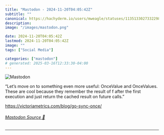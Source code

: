 ```yaml
---
title: "Mastodon - 2024-11-20T04:05:42Z"
subtitle: ""
canonical: https://hachyderm.io/users/mweagle/statuses/113513302733229891
description:
image: "/images/mastodon.png"

date: 2024-11-20T04:05:42Z
lastmod: 2024-11-20T04:05:42Z
image: ""
tags: ["Social Media"]

categories: ["mastodon"]
# generated: 2025-03-16T12:33:30-04:00
---
```

![Mastodon](/images/mastodon.png)

<p>“Let’s move on to something even more useful: OnceValue and OnceValues. These are cool because they remember the result of f after the first execution and just return the cached result on future calls.”</p><p><a href="https://victoriametrics.com/blog/go-sync-once/" target="_blank" rel="nofollow noopener noreferrer" translate="no"><span class="invisible">https://</span><span class="ellipsis">victoriametrics.com/blog/go-sy</span><span class="invisible">nc-once/</span></a></p>


###### [Mastodon Source 🐘](https://hachyderm.io/@mweagle/113513302733229891)

___
